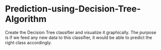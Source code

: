 # Prediction-using-Decision-Tree-Algorithm
Create the Decision Tree classifier and visualize it graphically.
The purpose is if we feed any new data to this classifier, it would be able to
predict the right class accordingly.
